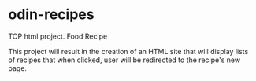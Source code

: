 # odin-recipes
TOP html project. Food Recipe

This project will result in the creation of an HTML site that
will display lists of recipes that when clicked, user will be
redirected to the recipe's new page.